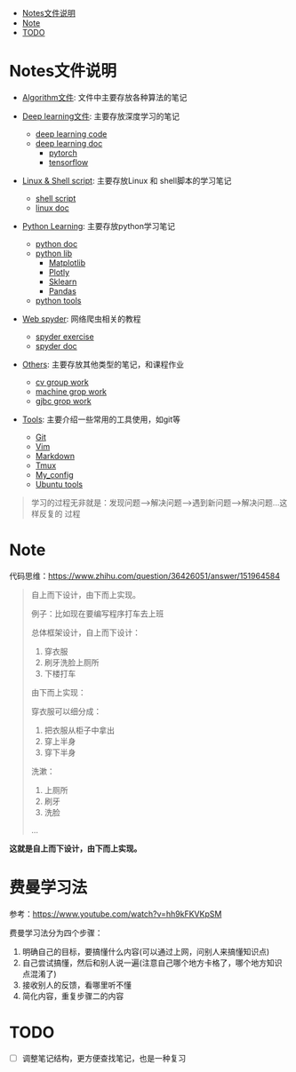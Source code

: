 <!--ts-->
* [Notes文件说明](#notes文件说明)
* [Note](#note)
* [TODO](#todo)

<!-- Added by: zwl, at: 2021年 6月22日 星期二 20时47分53秒 CST -->

<!--te-->

# Notes文件说明

- [Algorithm文件](./Algorithm): 文件中主要存放各种算法的笔记

- [Deep learning文件](./Deep_learning): 主要存放深度学习的笔记
  - [deep learning code](./Deep_learning/code) 
  - [deep learning doc](./Deep_learning/doc) 
    - [pytorch](./Deep_learning/doc/pytorch)
    - [tensorflow](./Deep_learning/doc/tensorflow) 

- [Linux & Shell script](./Linux&Shell_script): 主要存放Linux 和 shell脚本的学习笔记
  - [shell script](./Linux&Shell_script/shell_script) 
  - [linux doc](./Linux&Shell_script/linux_doc) 

- [Python Learning](./Python_learning): 主要存放python学习笔记
  - [python doc](./Python_learning/doc) 
  - [python lib](./Python_learning/Pandas&Sklearn&Matplotlib)
    - [Matplotlib](./Python_learning/lib_learning/Matplotlib) 
    - [Plotly](./Python_learning/lib_learning/Plotly) 
    - [Sklearn](./Python_learning/lib_learning/Sklearn) 
    - [Pandas](./Python_learning/lib_learning/Pandas) 
  - [python tools](./Python_learning/tools) 

- [Web spyder](./Web_spyder): 网络爬虫相关的教程
  - [spyder exercise](./Web_spyder/spyder_exercise) 
  - [spyder doc](./Web_spyder/spyder_doc) 

- [Others](./Others): 主要存放其他类型的笔记，和课程作业
  - [cv group work](./Others/cv_groupwork) 
  - [machine grop work](./Others/machine_learning_work)
  - [gjbc grop work](./Others/gjbc) 

- [Tools](./Tools): 主要介绍一些常用的工具使用，如git等
  - [Git](./Tools/Git) 
  - [Vim](./Tools/Vim) 
  - [Markdown](./Tools/Markdown) 
  - [Tmux](./Tools/Tmux) 
  - [My_config](./Tools/My_config) 
  - [Ubuntu tools](./Tools/Ubuntu_tools) 

> 学习的过程无非就是：发现问题-->解决问题-->遇到新问题-->解决问题...这样反复的
> 过程

# Note

代码思维：https://www.zhihu.com/question/36426051/answer/151964584

> 自上而下设计，由下而上实现。
>
> 例子：比如现在要编写程序打车去上班
>
> 总体框架设计，自上而下设计：
>
> 1. 穿衣服
> 2. 刷牙洗脸上厕所
> 3. 下楼打车
>
> 由下而上实现：
>
> 穿衣服可以细分成：
>
> 1. 把衣服从柜子中拿出
> 2. 穿上半身
> 3. 穿下半身
>
> 洗漱：
>
> 1. 上厕所
> 2. 刷牙
> 3. 洗脸
>
> ...

**这就是自上而下设计，由下而上实现。**

# 费曼学习法

参考：https://www.youtube.com/watch?v=hh9kFKVKpSM

费曼学习法分为四个步骤：

1. 明确自己的目标，要搞懂什么内容(可以通过上网，问别人来搞懂知识点)
2. 自己尝试搞懂，然后和别人说一遍(注意自己哪个地方卡格了，哪个地方知识点混淆了)
3. 接收别人的反馈，看哪里听不懂
4. 简化内容，重复步骤二的内容

# TODO

- [ ] 调整笔记结构，更方便查找笔记，也是一种复习

